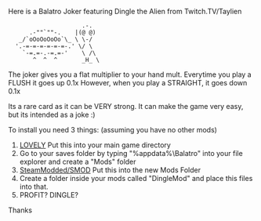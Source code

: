 Here is a Balatro Joker featuring Dingle the Alien from Twitch.TV/Taylien

                         .-.
          .-""`""-.    |(@ @)
       _/`oOoOoOoOo`\_ \ \-/
      '.-=-=-=-=-=-=-.' \/ \
        `-=.=-.-=.=-'    \ /\
           ^  ^  ^       _H_ \


The joker gives you a flat multiplier to your hand mult. 
Everytime you play a FLUSH it goes up 0.1x 
However, when you play a STRAIGHT, it goes down 0.1x 

Its a rare card as it can be VERY strong.
It can make the game very easy, but its intended as a joke :) 

To install you need 3 things: (assuming you have no other mods)

1. [LOVELY](https://github.com/ethangreen-dev/lovely-injector)     Put this into your main game directory
2. Go to your saves folder by typing "%appdata%\Balatro" into your file explorer and create a "Mods" folder
3. [SteamModded/SMOD](https://github.com/Steamodded/smods)   Put this into the new Mods Folder
4. Create a folder inside your mods called "DingleMod" and place this files into that.
5. PROFIT? DINGLE?

Thanks
